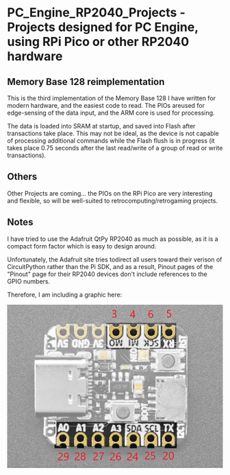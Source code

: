 # PC_Engine_RP2040_Projects - Projects designed for PC Engine, using RPi Pico or other RP2040 hardware

## Memory Base 128 reimplementation

This is the third implementation of the Memory Base 128 I have written for modern hardware, and the easiest code to read.
The PIOs areused for edge-sensing of the data input, and the ARM core is used for processing.

The data is loaded into SRAM at startup, and saved into Flash after transactions take place.  This may not be ideal, as the
device is not capable of processing additional commands while the Flash flush is in progress (it takes place 0.75 seconds
after the last read/write of a group of read or write transactions).

## Others

Other Projects are coming... the PIOs on the RPi Pico are very interesting and flexible, so will be well-suited to
retrocomputing/retrogaming projects.

## Notes
I have tried to use the Adafruit QtPy RP2040 as much as possible, as it is a compact form factor which is easy to design around.

Unfortunately, the Adafruit site tries todirect all users toward their verison of CircuitPython rather than the Pi SDK, and
as a result, Pinout pages of the "Pinout" page for their RP2040 devices don't include references to the GPIO numbers.

Therefore, I am including a graphic here:

![Adafruit QtPy RP2040 GPIO pinout](img/qtpy_rp2040_GPIO.png)

